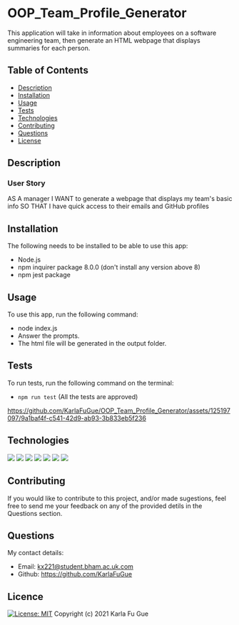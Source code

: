 # OOP_Team_Profile_Generator
This application will take in information about employees on a software engineering team, then generate an HTML webpage that displays summaries for each person. 

## Table of Contents
- [Description](#-description)
- [Installation](#-installation)
- [Usage](#-usage)
- [Tests](#-tests)
- [Technologies](#-technologies)
- [Contributing](#-contributing)
- [Questions](#-questions)
- [License](#-license)

## Description
### User Story
AS A manager
I WANT to generate a webpage that displays my team's basic info
SO THAT I have quick access to their emails and GitHub profiles

## Installation
The following needs to be installed to be able to use this app:
- Node.js
- npm inquirer package 8.0.0 (don't install any version above 8)
- npm jest package

## Usage
To use this app, run the following command:
- node index.js
- Answer the prompts.
- The html file will be generated in the output folder.

## Tests
To run tests, run the following command on the terminal:
- `npm run test` (All the tests are approved)

https://github.com/KarlaFuGue/OOP_Team_Profile_Generator/assets/125197097/9a1baf4f-c541-42d9-ab93-3b833eb5f236

## Technologies
![](https://img.shields.io/badge/JavaScript-black?style=flat&logo=javascript&logoWidth=23)
![](https://img.shields.io/badge/Node.js-black?style=flat&logo=nodedotjs&logoWidth=23)
![](https://img.shields.io/badge/Npm-black?style=flat&logo=npm&logoWidth=23)
![](https://img.shields.io/badge/Inquirer.js-black?style=flat&logo=npm&logoWidth=23)
![](https://img.shields.io/badge/Html5-black?style=flat&logo=html5&logoWidth=23)
![](https://img.shields.io/badge/Bootstrap-black?style=flat&logo=bootstrap&logoWidth=23)
![](https://img.shields.io/badge/Jest-black?style=flat&logo=jest&logoWidth=23)

## Contributing
If you would like to contribute to this project, and/or made sugestions, feel free to send me your feedback on any of the provided detils in the Questions section.

## Questions
My contact details:
- Email: kx221@student.bham.ac.uk.com
- Github: https://github.com/KarlaFuGue

## Licence
[![License: MIT](https://img.shields.io/badge/License-MIT-yellow.svg)](https://opensource.org/licenses/MIT)
Copyright (c) 2021 Karla Fu Gue

